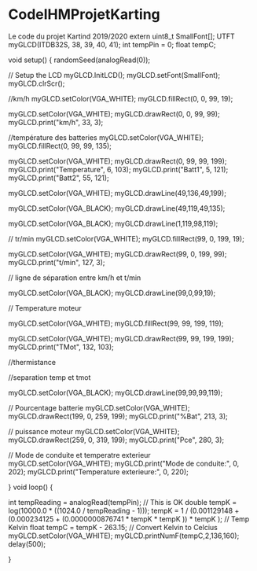 # CodeIHMProjetKarting
Le code du projet Kartind 2019/2020
extern uint8_t SmallFont[];
UTFT myGLCD(ITDB32S, 38, 39, 40, 41);
int tempPin = 0;
float tempC;

void setup()
{
  randomSeed(analogRead(0));

  // Setup the LCD
  myGLCD.InitLCD();
  myGLCD.setFont(SmallFont);
  myGLCD.clrScr();

  //km/h
  myGLCD.setColor(VGA_WHITE);
  myGLCD.fillRect(0, 0, 99, 19);
  
  myGLCD.setColor(VGA_WHITE);
  myGLCD.drawRect(0, 0, 99, 99);
  myGLCD.print("km/h", 33, 3);
  

  //température des batteries
  myGLCD.setColor(VGA_WHITE);
  myGLCD.fillRect(0, 99, 99, 135);
  
  myGLCD.setColor(VGA_WHITE);
  myGLCD.drawRect(0, 99, 99, 199);
  myGLCD.print("Temperature", 6, 103);
  myGLCD.print("Batt1", 5, 121);
  myGLCD.print("Batt2", 55, 121);
  
  myGLCD.setColor(VGA_WHITE);
  myGLCD.drawLine(49,136,49,199);
  
  myGLCD.setColor(VGA_BLACK);
  myGLCD.drawLine(49,119,49,135);
  
  myGLCD.setColor(VGA_BLACK);
  myGLCD.drawLine(1,119,98,119);
 
  // tr/min
  myGLCD.setColor(VGA_WHITE);
  myGLCD.fillRect(99, 0, 199, 19);
  
  myGLCD.setColor(VGA_WHITE);
  myGLCD.drawRect(99, 0, 199, 99);
  myGLCD.print("t/min", 127, 3); 

  // ligne de séparation entre km/h et t/min

  myGLCD.setColor(VGA_BLACK);
  myGLCD.drawLine(99,0,99,19);
 
  // Temperature moteur
  
  myGLCD.setColor(VGA_WHITE);
  myGLCD.fillRect(99, 99, 199, 119);
  
  myGLCD.setColor(VGA_WHITE);
  myGLCD.drawRect(99, 99, 199, 199);
  myGLCD.print("TMot", 132, 103);

  //thermistance
  
 
  

  //separation temp et tmot

  myGLCD.setColor(VGA_BLACK);
  myGLCD.drawLine(99,99,99,119);
 
  // Pourcentage batterie
  myGLCD.setColor(VGA_WHITE);
  myGLCD.drawRect(199, 0, 259, 199);
  myGLCD.print("%Bat", 213, 3);

  // puissance moteur
  myGLCD.setColor(VGA_WHITE);
  myGLCD.drawRect(259, 0, 319, 199);
  myGLCD.print("Pce", 280, 3);
  

  // Mode de conduite et temperatre exterieur
  myGLCD.setColor(VGA_WHITE);
  myGLCD.print("Mode de conduite:", 0, 202);
  myGLCD.print("Temperature exterieure:", 0, 220);

 
 
}
void loop() {

int tempReading = analogRead(tempPin);
  // This is OK
  double tempK = log(10000.0 * ((1024.0 / tempReading - 1)));
  tempK = 1 / (0.001129148 + (0.000234125 + (0.0000000876741 * tempK * tempK )) * tempK );       //  Temp Kelvin
  float tempC = tempK - 263.15;            // Convert Kelvin to Celcius
  myGLCD.setColor(VGA_WHITE);
  myGLCD.printNumF(tempC,2,136,160);
  delay(500);
  
}
